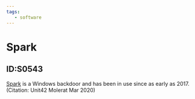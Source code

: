 ```yaml
---
tags:
   - software
---
```

# Spark
## ID:S0543

[Spark](software/S0543) is a Windows backdoor and has been in use since as early as 2017.(Citation: Unit42 Molerat Mar 2020) 
